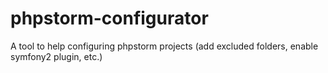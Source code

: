 # phpstorm-configurator
A tool to help configuring phpstorm projects (add excluded folders, enable symfony2 plugin, etc.)
